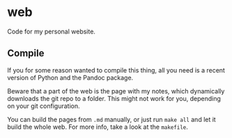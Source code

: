 # web
Code for my personal website.

## Compile

If you for some reason wanted to compile this thing, all you need is a recent version of Python and the Pandoc package.

Beware that a part of the web is the page with my notes, which dynamically downloads the git repo to a folder.
This might not work for you, depending on your git configuration.

You can build the pages from `.md` manually, or just run `make all` and let it build the whole web.
For more info, take a look at the `makefile`.
